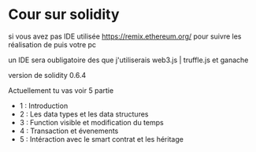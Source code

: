 # Cour sur  solidity


si vous avez pas IDE utilisée https://remix.ethereum.org/ pour suivre les réalisation de puis votre pc

un IDE sera oubligatoire des que j'utiliserais web3.js | truffle.js et ganache

version de solidity 0.6.4

Actuellement tu vas voir 5 partie

- 1 : Introduction
- 2 : Les data types et les data structures
- 3 : Function visible et modification du temps
- 4 : Transaction et évenements 
- 5 : Intéraction avec le smart contrat et les héritage